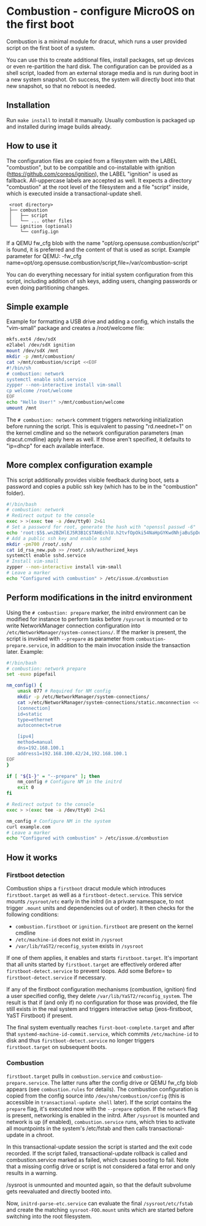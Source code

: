 Combustion - configure MicroOS on the first boot
================================================

Combustion is a minimal module for dracut, which runs a user provided script on
the first boot of a system.

You can use this to create additional files, install packages, set up devices 
or even re-partition the hard disk. The configuration can be provided as a
shell script, loaded from an external storage media and is run during boot in a 
new system snapshot. On success, the system will directly boot into that new
snapshot, so that no reboot is needed.

Installation
------------

Run `make install` to install it manually. Usually combustion is packaged up
and installed during image builds already.

How to use it
-------------

The configuration files are copied from a filesystem with the LABEL
"combustion", but to be compatible and co-installable with ignition
(https://github.com/coreos/ignition), the LABEL "ignition" is used as fallback.
All-uppercase labels are accepted as well.
It expects a directory "combustion" at the root level of the filesystem and
a file "script" inside, which is executed inside a transactional-update shell.

```
 <root directory>
 ├── combustion
 │   ├── script
 │   └── ... other files
 └── ignition (optional)
     └── config.ign
```

If a QEMU fw_cfg blob with the name "opt/org.opensuse.combustion/script" is
found, it is preferred and the content of that is used as script.
Example parameter for QEMU:
-fw_cfg name=opt/org.opensuse.combustion/script,file=/var/combustion-script

You can do everything necessary for initial system configuration from this
script, including addition of ssh keys, adding users, changing passwords
or even doing partitioning changes.

Simple example
--------------

Example for formatting a USB drive and adding a config, which installs the
"vim-small" package and creates a /root/welcome file:

```bash
mkfs.ext4 /dev/sdX
e2label /dev/sdX ignition
mount /dev/sdX /mnt
mkdir -p /mnt/combustion/
cat >/mnt/combustion/script <<EOF
#!/bin/sh
# combustion: network
systemctl enable sshd.service
zypper --non-interactive install vim-small
cp welcome /root/welcome
EOF
echo "Hello User!" >/mnt/combustion/welcome
umount /mnt
```

The `# combustion: network` comment triggers networking initialization before
running the script. This is equivalent to passing "rd.neednet=1" on the kernel
cmdline and so the network configuration parameters (man dracut.cmdline) apply
here as well. If those aren't specified, it defaults to "ip=dhcp" for each
available interface.

More complex configuration example
----------------------------------

This script additionally provides visible feedback during boot, sets a password
and copies a public ssh key (which has to be in the "combustion" folder).

```bash
#!/bin/bash
# combustion: network
# Redirect output to the console
exec > >(exec tee -a /dev/tty0) 2>&1
# Set a password for root, generate the hash with "openssl passwd -6"
echo 'root:$5$.wn2BZHlEJ5R3B1C$TAHEchlU.h2tvfOpOki54NaHpGYKwdNhjaBuSpDotD7' | chpasswd -e
# Add a public ssh key and enable sshd
mkdir -pm700 /root/.ssh/
cat id_rsa_new.pub >> /root/.ssh/authorized_keys
systemctl enable sshd.service
# Install vim-small
zypper --non-interactive install vim-small
# Leave a marker
echo "Configured with combustion" > /etc/issue.d/combustion
```

Perform modifications in the initrd environment
-----------------------------------------------

Using the `# combustion: prepare` marker, the initrd environment can be modified
for instance to perform tasks before `/sysroot` is mounted or to write
NetworkManager connection configuration into
`/etc/NetworkManager/system-connections/`. If the marker is present, the script
is invoked with `--prepare` as parameter from `combustion-prepare.service`, in
addition to the main invocation inside the transaction later.
Example:

```bash
#!/bin/bash
# combustion: network prepare
set -euxo pipefail

nm_config() {
    umask 077 # Required for NM config
    mkdir -p /etc/NetworkManager/system-connections/
    cat >/etc/NetworkManager/system-connections/static.nmconnection <<-EOF
    [connection]
    id=static
    type=ethernet
    autoconnect=true

    [ipv4]
    method=manual
    dns=192.168.100.1
    address1=192.168.100.42/24,192.168.100.1
EOF
}

if [ "${1-}" = "--prepare" ]; then
    nm_config # Configure NM in the initrd
    exit 0
fi

# Redirect output to the console
exec > >(exec tee -a /dev/tty0) 2>&1

nm_config # Configure NM in the system
curl example.com
# Leave a marker
echo "Configured with combustion" > /etc/issue.d/combustion
```

How it works
------------

### Firstboot detection

Combustion ships a `firstboot` dracut module which introduces `firstboot.target`
as well as a `firstboot-detect.service`. This service mounts `/sysroot/etc`
early in the initrd (in a private namespace, to not trigger `.mount` units and
dependencies out of order). It then checks for the following conditions:

* `combustion.firstboot` or `ignition.firstboot` are present on the kernel
cmdline
* `/etc/machine-id` does not exist in `/sysroot`
* `/var/lib/YaST2/reconfig_system` exists in `/sysroot`

If one of them applies, it enables and starts `firstboot.target`. It's
important that all units started by `firstboot.target` are effectively
ordered after `firstboot-detect.service` to prevent loops. Add some Before=
to `firstboot-detect.service` if necessary.

If any of the firstboot configuration mechanisms (combustion, ignition)
find a user specified config, they delete `/var/lib/YaST2/reconfig_system`.
The result is that if (and only if) no configuration for those was provided,
the file still exists in the real system and triggers interactive setup
(jeos-firstboot, YaST Firstboot) if present.

The final system eventually reaches `first-boot-complete.target` and after that
`systemd-machine-id-commit.service`, which commits `/etc/machine-id` to disk and
thus `firstboot-detect.service` no longer triggers `firstboot.target` on
subsequent boots.

### Combustion

`firstboot.target` pulls in `combustion.service` and
`combustion-prepare.service`. The latter runs after the config drive or
QEMU fw_cfg blob appears (see `combustion.rules` for details). The combustion
configuration is copied from the config source into `/dev/shm/combustion/config`
(this is accessible in `transactional-update shell` later). If the script
contains the `prepare` flag, it's executed now with the `--prepare` option. If
the `network` flag is present, networking is enabled in the initrd. After
`/sysroot` is mounted and network is up (if enabled), `combustion.service` runs,
which tries to activate all mountpoints in the system's /etc/fstab and then
calls transactional-update in a chroot.

In this transactional-update session the script is started and the exit code
recorded. If the script failed, transactional-update rollback is called and
combustion.service marked as failed, which causes booting to fail. Note that a
missing config drive or script is not considered a fatal error and only results
in a warning.

/sysroot is unmounted and mounted again, so that the default subvolume gets
reevaluated and directly booted into.

Now, `initrd-parse-etc.service` can evaluate the final `/sysroot/etc/fstab` and
create the matching `sysroot-FOO.mount` units which are started before switching
into the root filesystem.
